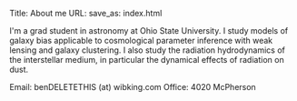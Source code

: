Title: About me
URL:
save_as: index.html

I'm a grad student in astronomy at Ohio State University. I study models of galaxy bias applicable to cosmological parameter inference with weak lensing and galaxy clustering. I also study the radiation hydrodynamics of the interstellar medium, in particular the dynamical effects of radiation on dust.

Email: benDELETETHIS (at) wibking.com
Office: 4020 McPherson


